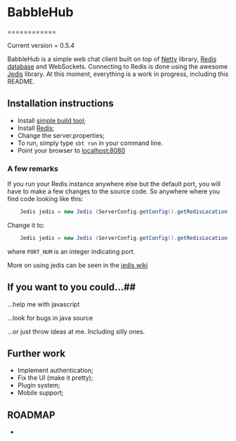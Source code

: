 # BabbleHub #
============

Current version = 0.5.4

BabbleHub is a simple web chat client built on top of [Netty](http://netty.io) library, [Redis database](http://redis.io/) and WebSockets.
Connecting to Redis is done using the awesome [Jedis](https://github.com/xetorthio/jedis) library.
At this moment, everything is a work in progress, including this README.


## Installation instructions ##

 * Install [simple build tool](http://www.scala-sbt.org/);
 * Install [Redis](http://redis.io/);
 * Change the server.properties;
 * To run, simply type ```sbt run``` in your command line.
 * Point your browser to [localhost:8080](http://localhost:8080/)

### A few remarks ###
If you run your Redis instance anywhere else but the default port, you will have to make a 
few changes to the source code.
So anywhere where you find code looking like this:
``` java
    Jedis jedis = new Jedis (ServerConfig.getConfig().getRedisLocation());
```
Change it to:
``` java
    Jedis jedis = new Jedis (ServerConfig.getConfig().getRedisLocation(), PORT_NUM);
```
where ```PORT_NUM``` is an integer indicating port.

More on using jedis can be seen in the [jedis wiki](https://github.com/xetorthio/jedis/wiki)
## If you want to you could...##

...help me with javascript

...look for bugs in java source

...or just throw ideas at me. Including silly ones.
## Further work ##

 * Implement authentication;
 * Fix the UI (make it pretty);
 * Plugin system;
 * Mobile support;

## ROADMAP ##
 -
